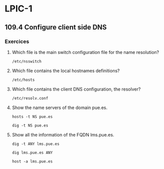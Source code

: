 # LPIC-1


## 109.4 Configure client side DNS

### Exercices


1. Which file is the main switch configuration file for the name resolution?
   ```
   /etc/nsswitch
   ```

2. Which file contains the local hostnames definitions?
   ```
   /etc/hosts
   ```

3. Which file contains the client DNS configuration, the resolver?
   ```
   /etc/resolv.conf
   ```

4. Show the name servers of the domain pue.es.
   ```
   hosts -t NS pue.es
   
   dig -t NS pue.es
   ```

5. Show all the information of the FQDN  lms.pue.es.
   ```
   dig -t ANY lms.pue.es
   
   dig lms.pue.es ANY
   
   host -a lms.pue.es
   ```
